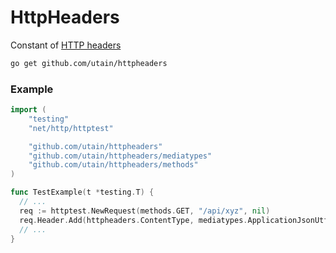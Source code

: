# HttpHeaders

Constant of [HTTP headers](https://developer.mozilla.org/en-US/docs/Web/HTTP/Headers)

```bash
go get github.com/utain/httpheaders
```

### Example

```go
import (
	"testing"
	"net/http/httptest"

	"github.com/utain/httpheaders"
	"github.com/utain/httpheaders/mediatypes"
	"github.com/utain/httpheaders/methods"
)

func TestExample(t *testing.T) {
  // ...
  req := httptest.NewRequest(methods.GET, "/api/xyz", nil)
  req.Header.Add(httpheaders.ContentType, mediatypes.ApplicationJsonUtf8)
  // ...
}
```